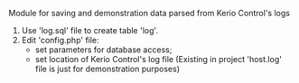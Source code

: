 
Module for saving and demonstration data parsed from Kerio Control's logs

1. Use 'log.sql' file to create table 'log'.
2. Edit 'config.php' file:
    - set parameters for database access;
    - set location of Kerio Control's log file (Existing in project 'host.log' file is just for demonstration purposes)